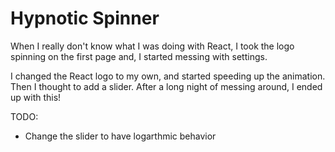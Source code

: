 # Hypnotic Spinner

When I really don't know what I was doing with React, I took the logo spinning on the first page and, I started messing with settings.  

I changed the React logo to my own, and started speeding up the animation.  Then I thought to add a slider.  After a long night of messing around, I ended up with this!

TODO:
* Change the slider to have logarthmic behavior
